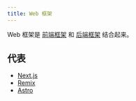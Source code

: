 ```yaml
---
title: Web 框架
---
```

Web 框架是 [前端框架](../f/frontend.md) 和 [后端框架](../b/backend.md) 结合起来。

## 代表
* [Next.js](../n/next.md)
* [Remix](../r/remix.md)
* [Astro](../a/astro.md)